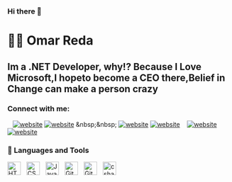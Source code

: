 ### Hi there 👋
# 🏄‍♂️ Omar Reda

Im a .NET Developer, why!? Because I Love Microsoft,I hopeto become a CEO there,Belief in Change can make a person crazy
---
### Connect with me:
&nbsp;&nbsp;
[![website](./img/twitter-light.svg)]([https://twitter.com/codestackr#gh-light-mode-only](https://twitter.com/omar_amor_i))
[![website](./img/twitter-dark.svg)]([https://twitter.com/codestackr#gh-dark-mode-only](https://twitter.com/omar_amor_i))
&nbsp;&nbsp;
[![website](./img/linkedin-light.svg)](www.linkedin.com/in/omar-reda-8a690b291)
[![website](./img/linkedin-dark.svg)](www.linkedin.com/in/omar-reda-8a690b291)
&nbsp;&nbsp;
[![website](./img/discord-light.svg)](https://instagram.com/codeSTACKr#gh-light-mode-only)
[![website](./img/discord-dark.svg)](https://instagram.com/codeSTACKr#gh-dark-mode-only)





### 🧰 Languages and Tools
<img align="left" alt="HTML" width="30px" style="padding-right:10px;" src="https://cdn.jsdelivr.net/gh/devicons/devicon/icons/html5/html5-plain.svg" />
<img align="left" alt="CSS" width="30px" style="padding-right:10px;" src="https://cdn.jsdelivr.net/gh/devicons/devicon/icons/css3/css3-plain.svg" />
<img align="left" alt="JavaScript" width="30px" style="padding-right:10px;" src="https://cdn.jsdelivr.net/gh/devicons/devicon/icons/javascript/javascript-plain.svg" />
<img align="left" alt="Git" width="30px" style="padding-right:10px;" src="https://cdn.jsdelivr.net/gh/devicons/devicon/icons/git/git-original.svg" />
<img align="left" alt="GitHub" width="30px" style="padding-right:10px;" src="https://cdn.jsdelivr.net/gh/devicons/devicon/icons/github/github-original.svg" />
<img align="left" alt="csharp" width="30px" style="padding-right:10px;" src="" />





<!--
**omar11reda22/omar11reda22** is a ✨ _special_ ✨ repository because its `README.md` (this file) appears on your GitHub profile.

Here are some ideas to get you started:


- 🌱 I’m currently learning .NET
- 🥅 My Goals: Learn more about .NET
- 🤔 I’m looking for Microsoft
- ⚡ Fun fact: Microsoft
-->
